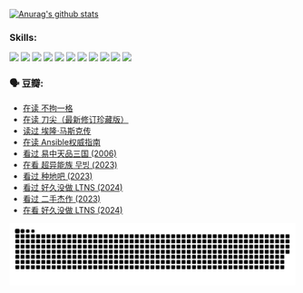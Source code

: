 
[![Anurag's github stats](https://github-readme-stats.vercel.app/api?username=w940853815)](https://github.com/anuraghazra/github-readme-stats)

### Skills:

<code><img height="32" src="https://cdn.jsdelivr.net/npm/simple-icons@v5/icons/python.svg"></code>
<code><img height="32" src="https://cdn.jsdelivr.net/npm/simple-icons@v5/icons/javascript.svg"></code>
<code><img height="32" src="https://cdn.jsdelivr.net/npm/simple-icons@v5/icons/django.svg"></code>
<code><img height="32" src="https://cdn.jsdelivr.net/npm/simple-icons@v5/icons/flask.svg"></code>
<code><img height="32" src="https://cdn.jsdelivr.net/npm/simple-icons@v5/icons/vuetify.svg"></code>
<code><img height="32" src="https://cdn.jsdelivr.net/npm/simple-icons@v5/icons/git.svg"></code>
<code><img height="32" src="https://cdn.jsdelivr.net/npm/simple-icons@v5/icons/docker.svg"></code>
<code><img height="32" src="https://cdn.jsdelivr.net/npm/simple-icons@v5/icons/postgresql.svg"></code>
<code><img height="32" src="https://cdn.jsdelivr.net/npm/simple-icons@v5/icons/elasticsearch.svg"></code>
<code><img height="32" src="https://cdn.jsdelivr.net/npm/simple-icons@v5/icons/macos.svg"></code>
<code><img height="32" src="https://cdn.jsdelivr.net/npm/simple-icons@v5/icons/linux.svg"></code>

### 🗣 豆瓣:

<!-- DOUBAN-ACTIVITIES:START -->
- [在读 不拘一格](https://www.douban.com/people/136069238/status/4541712161/?_i=10692044)
- [在读 刀尖（最新修订珍藏版）](https://www.douban.com/people/136069238/status/4541711339/?_i=10692044)
- [读过 埃隆·马斯克传](https://www.douban.com/people/136069238/status/4541710351/?_i=10692044)
- [在读 Ansible权威指南](https://www.douban.com/people/136069238/status/4539151450/?_i=10692044)
- [看过 易中天品三国‎ (2006)](https://www.douban.com/people/136069238/status/4529910812/?_i=10692044)
- [在看 超异能族 무빙‎ (2023)](https://www.douban.com/people/136069238/status/4527291077/?_i=10692044)
- [看过 种地吧‎ (2023)](https://www.douban.com/people/136069238/status/4527289637/?_i=10692044)
- [看过 好久没做 LTNS‎ (2024)](https://www.douban.com/people/136069238/status/4527289515/?_i=10692044)
- [看过 二手杰作‎ (2023)](https://www.douban.com/people/136069238/status/4522502716/?_i=10692044)
- [在看 好久没做 LTNS‎ (2024)](https://www.douban.com/people/136069238/status/4521969883/?_i=10692044)
<!-- DOUBAN-ACTIVITIES:END -->


![Snake animation](https://raw.githubusercontent.com/w940853815/w940853815/output/github-contribution-grid-snake.svg)

<!--
**w940853815/w940853815** is a ✨ _special_ ✨ repository because its `README.md` (this file) appears on your GitHub profile.

Here are some ideas to get you started:

- 🔭 I’m currently working on ...
- 🌱 I’m currently learning ...
- 👯 I’m looking to collaborate on ...
- 🤔 I’m looking for help with ...
- 💬 Ask me about ...
- 📫 How to reach me: ...
- 😄 Pronouns: ...
- ⚡ Fun fact: ...
-->
